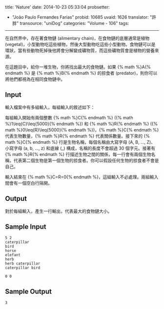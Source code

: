 title: 'Nature'
date: 2014-10-23 05:33:04
probsetter:
- "João Paulo Fernandes Farias"
probid: 10685
uvaid: 1626
translator: "許胖"
transource: "uniDog"
categories: "Volume - 106"
tags:
---

在自然界中，存在著食物鏈 (alimentary chain)，在食物鏈的底層通常是植物 (vegetal)，小型動物吃這些植物，然後大型動物吃這些小型動物。食物鏈可以是環狀，當有些動物死掉後他將會分解變成礦物質，而這些礦物質會是植物的營養來源。

在這題目中，給你一堆生物，你將找出最大的食物鏈。如果 {% math %}A{% endmath %} 是 {% math %}B{% endmath %} 的掠食者 (predator)，則你可以將他們都視為在相同食物鏈中。

<!-- more -->

## Input ##

輸入檔案中有多組輸入，每組輸入的敘述如下：

每組輸入開始有兩個整數 {% math %}C{% endmath %} ({% math %}1\leq{C}\leq{5000}{% endmath %}) 和 {% math %}R{% endmath %} ({% math %}0\leq{R}\leq{5000}{% endmath %})，{% math %}C{% endmath %} 代表生物數量，{% math %}R{% endmath %} 代表關係數量。接下來的 {% math %}C{% endmath %} 行是生物名稱，每個名稱由大寫字母 (A, B, ..., Z)、小寫字母 (a, b, ..., z) 和底線 (_) 構成，名稱的長度不會超過 30 個字元。接著有 {% math %}R{% endmath %} 行描述生物之間的關係，每一行會有兩個生物名稱，代表第二個生物是第一個生物的掠食者。你可以假設任何生物的掠食者不會是自己。

輸入結束在 {% math %}C=R=0{% endmath %}，這組輸入不必處理。兩組輸入間會有一個空白行隔開。

## Output ##

對於每組輸入，產生一行輸出，代表最大的食物鏈大小。

## Sample Input ##

	5 2
	caterpillar
	bird
	horse
	elefant
	herb
	herb caterpillar
	caterpillar bird
	 
	0 0

## Sample Output ##

	3